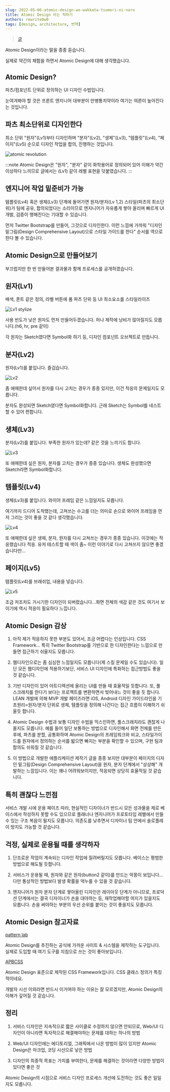 ```yaml
---
slug: 2022-05-06-atomic-design-wo-wakkata-tsumori-ni-naru
title: Atomic Design 아는 척하기
authors: rewrite0w0
tags: [design, architecture, 번역]
---
```


> [글](https://design.dena.com/design/atomic-design-%E3%82%92%E5%88%86%E3%81%8B%E3%81%A3%E3%81%9F%E3%81%A4%E3%82%82%E3%82%8A%E3%81%AB%E3%81%AA%E3%82%8B)

Atomic Design이라는 말을 종종 듣습니다.

실제로 약간의 체험을 하면서 Atomic Design에 대해 생각했습니다.

## Atomic Design?

파츠/컴포넌트 단위로 정의하는 UI 디자인 수법입니다.

눈여겨봐야 할 것은 프론트 엔지니어 대부분이 만병통치약이라 여기는 여론이 높아진다는 것입니다.

## 파츠 최소단위로 디자인한다

최소 단위 "원자"(Lv1)부터 디자인하며 "분자"(Lv2), "생체"(Lv3), "템플릿"(Lv4), "페이지"(Lv5) 순으로 디자인 작업을 합의, 진행하는 것입니다.

![atomic revolution](https://design.dena.com/_next/static/images/figures-1200-36427287dbc1e4481d9a2bd2a15d9159.png)

:::note
Atomic Design은 "원자", "분자" 같이 화학용어로 정의되어 있어 이해가 약간 이상하다 느끼므로 글에서는 (Lv1) 같이 레벨 표현을 덧붙였습니다.
:::

## 엔지니어 작업 밑준비가 가능

템플릿(Lv4) 혹은 생체(Lv3) 단계에 들어가면 원자/분자(Lv 1,2) 스타일(파츠의 최소단위)가 팀에 공유, 합의되었다는 소리이므로 엔지니어가 자유롭게 쌓아 올리며 빠르게 UI 개발, 검증이 행해진다는 기대할 수 있습니다.

먼저 Twitter Bootstrap를 만들어, 그것으로 디자인한다. 이런 느낌에 가까워 "디자인 밑그림(Design Comprehensive Layout)으로 스타일 가이드를 한다" 순서를 역으로 한다 볼 수 있습니다.

## Atomic Design으로 만들어보기

부끄럽지만 한 번 만들어본 결과물과 함께 프로세스를 공개하겠습니다.

## 원자(Lv1)

배색, 폰트 같은 정의, 라벨 버튼에 폼 파츠 단위 등 UI 최소요소를 스타일라이즈

![Lv1 stylize](https://design.dena.com/_next/static/images/1-atoms-1200-bc7b0da8305c2db3a92cf3465e6966ca.png)

사용 빈도가 낮은 원자도 먼저 만들어두겠습니다. 허나 제작에 낭비가 많아질지도 모릅니다.(h6, hr, pre 같이)

각 원자는 Sketch였다면 Symbol화 하기 등, 디자인 컴포넌트 오브젝트로 만듭니다.

## 분자(Lv2)

원자(Lv1)를 붙입니다. 즐겁습니다.

![Lv2](https://design.dena.com/_next/static/images/2-molecules-1200-349b9aaed810cabcb56dba2aafd39479.png)

좀 애매한데 싶어서 원자를 다시 고치는 경우가 종종 있지만, 이건 적응의 문제일지도 모릅니다.

분자도 완성되면 Sketch였다면 Symbol화합니다. 근래 Sketch는 Symbol를 네스트할 수 있어 편합니다.

## 생체(Lv3)

분자(Lv2)를 붙입니다. 부족한 원자가 있는데? 같은 것을 느끼기도 합니다.

![Lv3](https://design.dena.com/_next/static/images/3-organisms-1200-3260a7ae52293d9eb86e0e62010d77ec.png)

또 애매한데 싶은 원자, 분자를 고치는 경우가 종종 있습니다. 생체도 완성했으면 Sketch라면 Symbol화합니다.

## 템플릿(Lv4)

생체(Lv3)를 붙입니다. 와이어 프레임 같은 느낌일지도 모릅니다.

여기까지 드디어 도착했는데, 고쳐쓰는 수고를 더는 의미로 손으로 와이어 프레임을 먼저 그리는 것이 좋을 것 같다 생각했습니다.

![Lv4](https://design.dena.com/_next/static/images/4-templates-1-1200-7f0a8b158957cc559c2d1c3637b9e879.png)

또 애매한데 싶은 생체, 분자, 원자를 다시 고쳐쓰는 경우가 종종 있습니다. 이것에는 적응했습니다 적응. 유저 테스트할 때 색이 좀~ 이런 이야기로 다시 고쳐쓰지 않으면 좋겠습니다만...

## 페이지(Lv5)

템플릿(Lv4)를 브래쉬업, 내용을 넣습니다.

![Lv5](https://design.dena.com/_next/static/images/5-pages-2-1200-3b62a3c9d52521e18a3fff1de38b12ea.png)

조금 저조차도 거시기한 디자인이 되버렸습니다...화면 전체의 색감 같은 것도 여기서 보이기에 역시 적응이 필요하다 느낍니다.

## Atomic Design 감상

1. 아직 제가 적응하지 못한 부분도 있어서, 조금 어렵다는 인상입니다. CSS Framework... 특히 Twitter Bootstrap를 기반으로 한 디자인한다는 느낌으로 만들면 접근하기 쉬울지도 모릅니다.

2. 웹디자인으로는 좀 심심한 느낌일지도 모릅니다(제 스킬 문제일 수도 있습니다). 일단 모든 웹디자인에 적용하기보단, 서비스 UI 디자인에 특화하는 접근방법도 좋을 것 같습니다.

3. 기반 디자인이 있어 아트디렉션에 올리는 UI를 만들 때 효율적일 듯합니다. 또, 풀 스크래치를 한다기 보다는 프로젝트를 변환하면서 빚어내느 것이 좋을 듯 합니다. LEAN 개발에 의해 MVP 개발 페이즈라면 iOS, Android 디자인 가이드라인을 기초원리=원자/분자 단위로 생체, 템플릿을 정의해 나간다는 접근 흐름이 이해하기 쉬울듯 합니다.

4. Atomic Design 수법과 보통 디자인 수법을 믹스인하면, 풀스크래치라도 괜찮게 나올지도 모릅니다. 예를 들어 일단 보통하는 방법으로 디자인해서 화면 전체를 만든 후에, 파츠를 분할, 공통화하며 Atomic Design의 프레임워크와 비교, 스타일가이드를 원자에서 정의하는 순서를 밟으면 빠지는 부분을 확인할 수 있으며, 구현 팀과 합의도 쉬워질 것 같습니다.

5. 이 방법으로 개발한 애플리케이션 제작기 글을 종종 보지만 대부분이 페이지의 디자인 밑그림(Design Comprehensive Layout)을 원자, 분자 단계에서 "상상해" 개발하는 느낌입니다. 이는 꽤나 어려워보이지만, 적응되면 상당히 효율적일 것 같습니다.

## 특히 괜찮다 느낀점

서비스 개발 시에 운용 페이즈 따라, 현실적인 디자이너가 반드시 모든 성과물을 제로 베이스에서 작성하지 못할 수도 있으므로 플래너나 엔지니어가 프로토타입 레벨에서 만들 수 있는 구조 복음이 될지도 모릅니다. 의존도를 낮추면서 디자이너 팀 안에서 솔로플레이 방지도 가능할 것 같습니다.

## 걱정, 실제로 운용될 때를 생각하자

1. 단조로운 작업이 계속되는 디자인 작업에 질려버릴지도 모릅니다. 베이스는 평범한 방법으로 해도될 듯합니다.
2. 서비스가 운용될 때, 원자와 같은 원자(button2 같이)를 만드는 악몽이 보입니다... 다만 통상적인 방법보다 발생 확률을 억누를 수 있을 것 같습니다.

3. 엔지니어가 원자 분자 단계로 쌓아올린 디자인은 레이아웃 단계가 아니므로, 프로덕션 단계에서는 결국 디자이너가 손을 대야하는 등, 재작업해야할 여지가 있을지도 모릅니다. 손을 써야하는 부분의 우선 순위를 붙이는 것이 좋을지도 모릅니다.

## Atomic Design 참고자료

[pattern lab](http://patternlab.io/)

Atomic Design를 추진하는 공식에 가까운 사이트 & 시스템을 제작하는 도구입니다. 실제로 도입할 때 여기 도구를 지침으로 쓰는 것이 좋아보입니다.

[APBCSS](http://apbcss.com/)

Atomic Design 표준으로 제작된 CSS Framework입니다. CSS 클래스 정의가 특징적이네요.

개발자 시선 이외라면 반드시 이거여야 하는 이유는 잘 모르겠지만, Atomic Design의 이해가 깊어질 것 같습니다.

## 정리

1. 서비스 디자인은 지속적으로 짧은 사이클로 수정하지 않으면 안되므로, Web/UI 디자인이 아니라면 독자적으로 해결해야하는 문제를 대하는 하나의 방법

2. Web/UI 디자인에는 에디토리얼, 그래픽에서 나온 방법이 많이 있지만 Atomic Design은 마크업, 코딩 시선으로 낳은 방법

3. 디자인의 최종적 목표는 가치를 부여한다, 문제를 해결하는 것이라면 다양한 방법이 있다면 좋은 것

Atomic Design의 시점으로 서비스 디자인 프로세스 개선에 도전하는 것도 좋은 일일지도 모릅니다.
